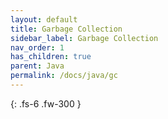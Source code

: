 ```yaml
---
layout: default
title: Garbage Collection
sidebar_label: Garbage Collection
nav_order: 1
has_children: true
parent: Java
permalink: /docs/java/gc
---
```


{: .fs-6 .fw-300 }
